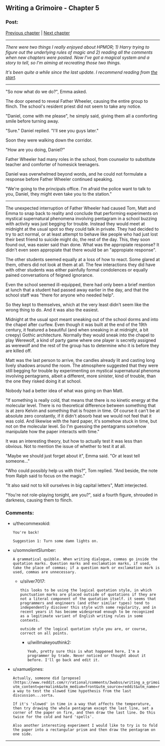 ## Writing a Grimoire - Chapter 5

### Post:

[Previous chapter](https://www.reddit.com/r/rational/comments/3wabss/writing_a_grimoire_chapter_4/) | [Next chapter](https://www.reddit.com/r/rational/comments/66h7p1/writing_a_grimoire_chapter_6/)

-----

_There were two things I really enjoyed about HPMOR; 1) Harry trying to figure out the underlying rules of magic and 2) reading all the comments when new chapters were posted. Now I've got a magical system and a story to tell, so I'm aiming at recreating those two things._

_It's been quite a while since the last update. I recommend reading from [the start](https://www.reddit.com/r/rational/comments/3vatzy/writing_a_grimoire_chapter_0/)._

-----

"So now what do we do?", Emma asked.

The door opened to reveal Father Wheeler, causing the entire group to flinch. The school's resident priest did not seem to take any notice.

"Daniel, come with me please", he simply said, giving them all a comforting smile before turning away.

"Sure." Daniel replied. "I'll see you guys later."

Soon they were walking down the corridor.

"How are you doing, Daniel?"

Father Wheeler had many roles in the school, from counselor to substitute teacher and comforter of homesick teenagers.

Daniel was overwhelmed beyond words, and he could not formulate a response before Father Wheeler continued speaking.

"We're going to the principals office. I'm afraid the police want to talk to you, Daniel, they might even take you to the station."

-------------

The unexpected interruption of Father Wheeler had caused Tom, Matt and Emma to snap back to reality and conclude that performing experiments on mystical supernatural phenomena involving pentagram in a school buzzing with activity was just begging for trouble. Instead they would meet at midnight at the usual spot so they could talk in private. They had decided to try to act normal, or at least attempt to behave like people who had just lost their best friend to suicide might do, the rest of the day. This, they soon found out, was easier said than done. What was the appropiate response? It didn't even seen appropiate that there would be an "appropiate response".

The other students seemed equally at a loss of how to react. Some glared at them, others did not look at them at all. The few interactions they did have with other students was either painfully formal condolences or equally pained conversations of feigned ignorance.

Even the school seemed ill-equipped, there had only been a brief mention at lunch that a student had passed away earlier in the day, and that the school staff was "there for anyone who needed help".

So they kept to themselves, which at the very least didn't seem like the wrong thing to do. And it was also the easiest.

Midnight at the usual spot meant sneaking out of the school dorms and into the chapel after curfew. Even though it was built at the end of the 19th century, it featured a beautiful (and when sneaking in at midnight, a bit creepy) Gothic architecture. Normally they would sneak into the chapel to play Werewolf, a kind of party game where one player is secretly assigned as werewolf and the rest of the group has to determine who it is before they are killed off.

Matt was the last person to arrive, the candles already lit and casting long lively shadows around the room. The atmosphere suggested that they were still begging for trouble by experimenting on mystical supernatural phenoma involving pentagrams, albeit a different, more sinister, kind of trouble, than the one they risked doing it at school.

Nobody had a better idea of what was going on than Matt.

"If something is really cold, that means that there is no kinetic energy at the molecular level. There is no theoretical difference between something that is at zero Kelvin and something that is frozen in time. Of course it can't be at absolute zero constantly, if it didn't absorb heat we would not feel that it was cold. And likewise with the hard paper, it's somehow stuck in time, but not on the molecular level. So I'm guessing the pentagrams somehow manipulate how the paper interacts with time."

It was an interesting theory, but how to actually test it was less than obvious. Not to mention the issue of whether to test it at all.

"Maybe we should just forget about it", Emma said. "Or at least tell someone..."

"Who could possibly help us with this?", Tom replied. "And beside, the note from Ralph said to focus on the magic."

"It also said not to kill ourselves in big capital letters", Matt interjected.

"You're not role-playing tonight, are you?", said a fourth figure, shrouded in darkness, causing them to flinch.


### Comments:

- u/thecommexokid:
  ```
  You're back!

  Suggestion 1: Turn some damn lights on.
  ```

- u/somnolentSlumber:
  ```
  A grammatical quibble. When writing dialogue, commas go inside the quotation marks. Question marks and exclamation marks, if used, take the place of commas; if a question mark or exclamation mark is used, commas are unnecessary.
  ```

  - u/silver7017:
    ```
    this looks to be using the logical quotation style, in which punctuation marks are placed outside of quotations if they are not a literal component of the quotation itself. it seems that programmers and engineers (and other similar types) tend to independently discover this style with some regularity, and in recent years it has become widespread enough to be recognized as a legitimate variant of English writing rules in some contexts.

    outside of the logical quotation style you are, or course, correct on all points.
    ```

    - u/iwillmakeyouthink2:
      ```
      Yeah, pretty sure this is what happened here, I'm a programmer by trade. Never noticed or thought about it before. I'll go back and edit it.
      ```

- u/xamueljones:
  ```
  Actually, someone did [propose](https://www.reddit.com/r/rational/comments/3wabss/writing_a_grimoire_chapter_4/cxvhtrp/?utm_content=permalink&utm_medium=front&utm_source=reddit&utm_name=rational) a way to test the slowed time hypothesis from the last discussion...sorta.

  If it's 'slowed' in time in a way that affects the temperature, then try drawing the whole pentagram except the last line, set a corner of the paper on fire, and then draw the last line. Do this twice for the cold and hard 'spells'.

  Also another interesting experiment I would like to try is to fold the paper into a rectangular prism and then draw the pentagram on one side.
  ```

---

